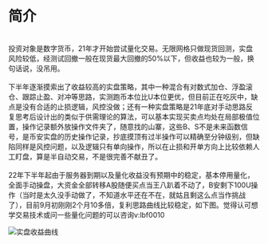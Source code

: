 # 简介

<br>    投资对象是数字货币，21年才开始尝试量化交易。无限网格只做现货回测，实盘风险较低，经测试回撤一般在现货最大回撤的50%以下，但收益也较为一般，换句话说，没吊用。
<br>
<br>    下半年逐渐摸索出了收益较高的实盘策略，其中一种混合有对数式加仓、浮盈滚仓、跟踪止盈、对冲等思路，实测跑币本位比U本位更优，但目前正在吃灰中，缺点是没有合适的止损逻辑，风控没做；还有一种实盘策略是21年底对手动思路反复思考后设计出的类似于供需理论的算法，可以基本实现买卖点均处在局部极值位置，操作记录额外放操作文件夹了，随意找的山寨，这些B、S不是未来函数信号，是币安实盘的历史操作记录，抄底摸顶有过半操作可以精确至分钟级别，但缺陷同样是风控问题，以及逻辑只有单向操作，所以在止损和开单方向上比较依赖人工盯盘，算是半自动交易，不是很完善不献丑了。
<br>
<br>    22年下半年起由于服务器到期以及量化收益没有预期中的稳定，基本停用量化，全面手动操盘，大资金全部转移A股随便买点当王八趴着不动了，B安剩下100U操作（当时是太久没手动做了，不知道水平还在不在，就姑且剩这么点当作挑战了），目前9月初刚刚2个月10多倍，复利思路曲线比较稳定，如下图。觉得认可想学交易技术或问一些量化问题的可以咨询v:lbf0010

![实盘收益曲线](https://user-images.githubusercontent.com/57866132/188322835-039eaf1c-2ac3-4d2c-ab94-879e06cbd951.jpg)

